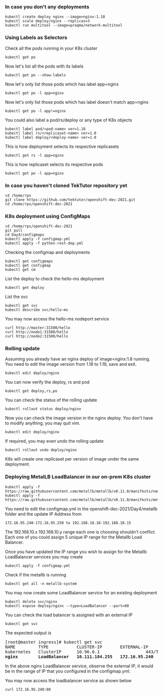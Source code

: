 ### In case you don't any deployments
```
kubectl create deploy nginx --image=nginx:1.18
kubectl scale deploy/nginx --replicas=3
kubectl run multitool --image=praqma/network-multitool
```

### Using Labels as Selectors
Check all the pods running in your K8s cluster
```
kubectl get po
```

Now let's list all the pods with its labels
```
kubectl get po --show-labels
```

Now let's only list those pods which has label app=nginx
```
kubectl get po -l app=nginx
```

Now let's only list those pods which has label doesn't match app=nginx
```
kubectl get po -l app!=nginx
```

You could also label a pod/rs/deploy or any type of K8s objects
```
kubectl label pod/<pod-name> ver=1.18
kubectl label rs/<replicaset-name> ver=1.0
kubectl label deploy/<deploy-name> ver=1.0
```

This is how deployment selects its respective replicasets
```
kubectl get rs -l app=nginx
```

This is how replicaset selects its respective pods
```
kubectl get po -l app=nginx
```

### In case you haven't cloned TekTutor repository yet 
```
cd /home/rps
git clone https://github.com/tektutor/openshift-dec-2021.git
cd /home/rps/openshift-dec-2021
```

### K8s deployment using ConfigMaps
```
cd /home/rps/openshift-dec-2021
git pull
cd Day4/configmaps
kubectl apply -f configmap.yml
kubectl apply -f python-rest-dep.yml
```

Checking the configmap and deployments
```
kubectl get configmaps
kubectl get configmap
kubectl get cm
```

List the deploy to check the hello-ms deployment
```
kubectl get deploy
```

List the svc
```
kubectl get svc
kubectl describe svc/hello-ms
```

You may now access the hello-ms nodeport service 
```
curl http://master:31500/hello
curl http://node1:31500/hello
curl http://node2:31500/hello
```

### Rolling update
Assuming you already have an nginx deploy of image=nginx:1.8 running. You need to edit the image version from 1.18 to 1.19, save and exit.
```
kubectl edit deploy/nginx
```

You can now verify the deploy, rs and pod
```
kubectl get deploy,rs,po
```

You can check the status of the rolling update 
```
kubectl rollout status deploy/nginx
```

Now you can check the image version in the nginx deploy. You don't have to modify anything, you may quit vim.
```
kubectl edit deploy/nginx
```

If required, you may even undo the rolling update
```
kubectl rollout undo deploy/nginx
```

K8s will create one replicaset per version of image under the same deployment.

### Deploying MetalLB LoadBalancer in our on-prem K8s cluster
```
kubectl apply -f https://raw.githubusercontent.com/metallb/metallb/v0.11.0/manifests/namespace.yaml
kubectl apply -f https://raw.githubusercontent.com/metallb/metallb/v0.11.0/manifests/metallb.yaml
```

You need to edit the configmap.yml in the openshift-dec-2021/Day4/metallb folder 
and the update IP Address from 
```
172.16.95.240-172.16.95.250 to 192.168.10.10-192.168.10.15
```
The 192.168.10.x 192.168.10.y range each one is choosing shouldn't conflict. Each one of you could assign 5 unique IP range for the Metallb Load Balancer.

Once you have updated the IP range you wish to assign for the Metallb LoadBalancer services you may create
```
kubectl apply -f configmap.yml
```

Check if the metallb is running
```
kubectl get all -n metallb-system
```

You may now create some LoadBalancer service for an existing deployment
```
kubectl delete svc/nginx 
kubectl expose deploy/nginx --type=LoadBalancer --port=80
```

You can check the load balancer is assigned with an external IP
```
kubectl get svc
```
The expected output is
<pre>
[root@master ingress]# kubectl get svc
NAME         TYPE           CLUSTER-IP       EXTERNAL-IP     PORT(S)        AGE
kubernetes   ClusterIP      10.96.0.1        <none>          443/TCP        24h
<b>nginx        LoadBalancer   10.111.184.255   172.16.95.240   80:30621/TCP   9m42s</b>
</pre>
In the above nginx LoadBalancer service, observe the external IP, it would be in the range of IP that you configured in the configmap.yml.

You may now access the loadbalancer service as shown below
```
curl 172.16.95.240:80
```
